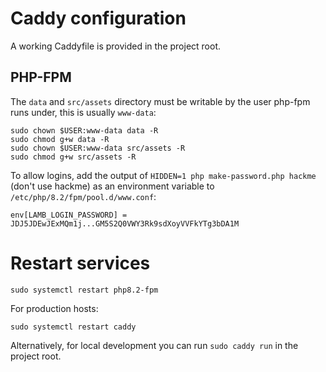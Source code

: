 # Caddy configuration

A working Caddyfile is provided in the project root.

## PHP-FPM

The `data` and `src/assets` directory must be writable by the user php-fpm runs under, this is usually `www-data`:

```shell
sudo chown $USER:www-data data -R
sudo chmod g+w data -R
sudo chown $USER:www-data src/assets -R
sudo chmod g+w src/assets -R
```

To allow logins, add the output of `HIDDEN=1 php make-password.php hackme` (don't use hackme) as an
environment variable
to `/etc/php/8.2/fpm/pool.d/www.conf`:

```text
env[LAMB_LOGIN_PASSWORD] = JDJ5JDEwJExMQm1j...GM5S2Q0VWY3Rk9sdXoyVVFkYTg3bDA1M
```

# Restart services

```shell
sudo systemctl restart php8.2-fpm
```

For production hosts:

```shell
sudo systemctl restart caddy
```

Alternatively, for local development you can run `sudo caddy run` in the project root.
